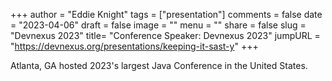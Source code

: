 +++
author = "Eddie Knight"
tags = ["presentation"]
comments = false
date = "2023-04-06"
draft = false
image = ""
menu = ""
share = false
slug = "Devnexus 2023"
title= "Conference Speaker: Devnexus 2023"
jumpURL = "https://devnexus.org/presentations/keeping-it-sast-y"
+++

Atlanta, GA hosted 2023's largest Java Conference in the United States.